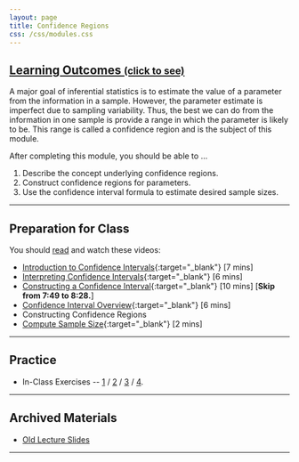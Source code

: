 ```yaml
---
layout: page
title: Confidence Regions
css: /css/modules.css
---
```


<div class="panel-group-ILOs">
  <div class="panel panel-default">
    <div class="panel-heading">
      <h2 class="panel-title">
        <a data-toggle="collapse" href="#ILOs">Learning Outcomes <small>(click to see)</small></a>
      </h2>
    </div>
    <div id="ILOs" class="panel-collapse collapse">
      <div class="panel-body">
A major goal of inferential statistics is to estimate the value of a parameter from the information in a sample.  However, the parameter estimate is imperfect due to sampling variability.  Thus, the best we can do from the information in one sample is provide a range in which the parameter is likely to be.  This range is called a confidence region and is the subject of this module.

<p>After completing this module, you should be able to ...</p>

<ol>
  <li>Describe the concept underlying confidence regions.</li>
  <li>Construct confidence regions for parameters.</li>
  <li>Use the confidence interval formula to estimate desired sample sizes.</li>
</ol>
      </div>
    </div>
  </div>
</div>

----

## Preparation for Class

You should [read](../../book/14_IntroStats.pdf) and watch these videos:

* [Introduction to Confidence Intervals](https://www.youtube.com/v/27iSnzss2wM?version=3&autoplay=1){:target="_blank"} [7 mins]
* [Interpreting Confidence Intervals](https://www.youtube.com/v/JYP6gc--sGQ?version=3&autoplay=1){:target="_blank"} [6 mins]
* [Constructing a Confidence Interval](https://www.youtube.com/v/KG921rfbTDw?version=3&autoplay=1){:target="_blank"} [10 mins] [**Skip from 7:49 to 8:28.**]
* [Confidence Interval Overview](https://www.youtube.com/v/FUaXoKdCre4?version=3&autoplay=1){:target="_blank"} [6 mins]
* Constructing Confidence Regions
* [Compute Sample Size](https://www.youtube.com/v/4-5pFrqJz9w?version=3&autoplay=1){:target="_blank"} [2 mins]

----

## Practice

* In-Class Exercises -- [1](CE1) / [2](CE2) / [3](CE3) / [4](CE4).

----

## Archived Materials

* [Old Lecture Slides](PPT_old.pptx)

----
